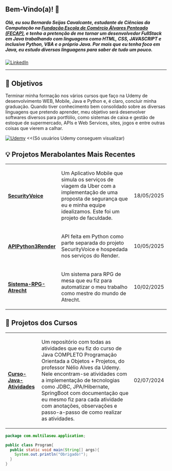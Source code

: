 ## Bem-Vindo(a)! 👋
<h5>Olá, eu sou Bernardo Seijas Cavalcante, estudante de Ciências da Computação na <a href="https://github.com/fecaphub">Fundação Escola de Comércio Álvares Penteado (FECAP)</a>, e tenho a pretenção de me tornar um desenvolvedor FullStack em Java trabalhando com linguagens como HTML, CSS, JAVASCRIPT e inclusive Python, VBA e o próprio Java. Por mais que eu tenha foco em Java, eu estudo diversas linguagens para saber de tudo um pouco.</h5>

[![LinkedIn](https://img.shields.io/badge/LinkedIn-Perfil-0A66C2?style=for-the-badge&logo=linkedin&logoColor=white)](https://www.linkedin.com/in/seu-usuario/)


<hr>
<div>
  <h2>🔭 Objetivos</h2>
  <p>Terminar minha formação nos vários cursos que faço na Udemy de desenvolvimento WEB, Mobile, Java e Python e, é claro, concluir minha graduação. Quando tiver conhecimento bem consolidado sobre as diversas linguagens que pretendo aprender, meu objetivo será desenvolver softwares diversos para portfólio, como sistemas de caixa e gestão de estoque de supermercado, APIs e Web Services, sites, jogos e entre outras coisas que vierem a calhar.</p>
  
  [![Udemy](https://img.shields.io/badge/Udemy-Meus%20Cursos-A435F0?style=for-the-badge&logo=Udemy&logoColor=white)](https://www.udemy.com/user/multilaseu/) <<(Só usuários Udemy conseguem visualizar)

</div>

<div>
  <h2>💡 Projetos Merabolantes Mais Recentes</h2>
  <table>
    <tr>
      <td>
        <h4><a href="https://github.com/2025-1-NCC3/Projeto14">SecurityVoice</a></h4>
      </td>
      <td>
        <p>Um Aplicativo Mobile que simula os serviços de viagem da Uber com a implementação de uma proposta de segurança que eu e minha equipe idealizamos. Este foi um projeto de faculdade.</p>
      </td>
      <td>
        18/05/2025
      </td>
    </tr>
    <tr>
      <td>
        <h4><a href="https://github.com/BernardoSeijasCavalcante/APIPython3Render">APIPython3Render</a></h4>
      </td>
      <td>
        <p>API feita em Python como parte separada do projeto SecurityVoice e hospedada nos serviços do Render.</p>
      </td>
      <td>
        10/05/2025
      </td>
    </tr>
    <tr>
      <td>
        <h4><a href="https://github.com/BernardoSeijasCavalcante/Sistema-RPG-Atrecht">Sistema-RPG-Atrecht</a></h4>
      </td>
      <td>
        <p>Um sistema para RPG de mesa que eu fiz para automatizar o meu trabalho como mestre do mundo de Atrecht.</p>
      </td>
      <td>
        10/02/2025
      </td>
    </tr>
  </table>
    
</div>

<div>
  <h2>🧰 Projetos dos Cursos</h2>
  <table>
    <tr>
      <td>
        <h4><a href="https://github.com/BernardoSeijasCavalcante/Curso-Java-Atividades">Curso-Java-Atividades</a></h4>
      </td>
      <td>
        <p>Um repositório com todas as atividades que eu fiz do curso de Java COMPLETO Programação Orientada a Objetos + Projetos, do professor Nélio Alves da Udemy. Nele encontram-se atividades com a implementação de tecnologias como JDBC, JPA/Hibernate, SpringBoot com documentação que eu mesmo fiz para cada atividade com anotações, observações e passo-a-passo de como realizar as atividades. </p>
      </td>
      <td>
        02/07/2024
      </td>
    </tr>
  </table>
</div>

``` java
package com.multilaseu.application;

public class Program{
  public static void main(String[] args){
    System.out.println("Obrigado!");
  }
}
```

